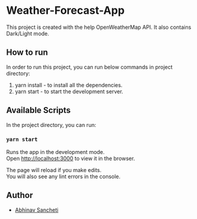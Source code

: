 # Weather-Forecast-App

This project is created with the help OpenWeatherMap API. It also contains Dark/Light mode.

## How to run

In order to run this project, you can run below commands in project directory:

1. yarn install - to install all the dependencies.
2. yarn start - to start the development server.
## Available Scripts

In the project directory, you can run:

### `yarn start`

Runs the app in the development mode.\
Open [http://localhost:3000](http://localhost:3000) to view it in the browser.

The page will reload if you make edits.\
You will also see any lint errors in the console.

## Author
- [Abhinav Sancheti](https://github.com/007Sancheti)